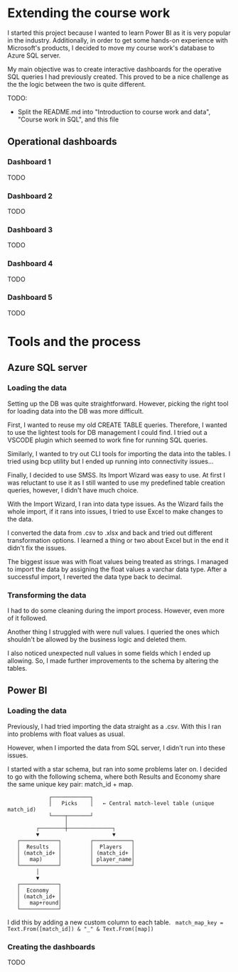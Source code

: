 # Extending the course work
I started this project because I wanted to learn Power BI as it is very popular in the industry. Additionally, in order to get some hands-on experience with Microsoft's products, I decided to move my course work's database to Azure SQL server.

My main objective was to create interactive dashboards for the operative SQL queries I had previously created. This proved to be a nice challenge as the the logic between the two is quite different.

TODO:
- Split the README.md into "Introduction to course work and data", "Course work in SQL", and this file

## Operational dashboards

### Dashboard 1 

TODO

### Dashboard 2

TODO

### Dashboard 3 

TODO

### Dashboard 4 

TODO

### Dashboard 5 

TODO

# Tools and the process

## Azure SQL server
### Loading the data
Setting up the DB was quite straightforward. However, picking the right tool for loading data into the DB was more difficult. 

First, I wanted to reuse my old CREATE TABLE queries. Therefore, I wanted to use the lightest tools for DB management I could find. I tried out a VSCODE plugin which seemed to work fine for running SQL queries.

Similarly, I wanted to try out CLI tools for importing the data into the tables. I tried using bcp utility but I ended up running into connectivity issues... 

Finally, I decided to use SMSS. Its Import Wizard was easy to use. At first I was reluctant to use it as I still wanted to use my predefined table creation queries, however, I didn't have much choice. 

With the Import Wizard, I ran into data type issues. As the Wizard fails the whole import, if it rans into issues, I tried to use Excel to make changes to the data.

I converted the data from .csv to .xlsx and back and tried out different transformation options. I learned a thing or two about Excel but in the end it didn't fix the issues.

The biggest issue was with float values being treated as strings. I managed to import the data by assigning the float values a varchar data type. After a successful import, I reverted the data type back to decimal. 

### Transforming the data

I had to do some cleaning during the import process. However, even more of it followed.

Another thing I struggled with were null values. I queried the ones which shouldn't be allowed by the business logic and deleted them.

I also noticed unexpected null values in some fields which I ended up allowing. So, I made further improvements to the schema by altering the tables.

## Power BI
### Loading the data

Previously, I had tried importing the data straight as a .csv. With this I ran into problems with float values as usual. 

However, when I imported the data from SQL server, I didn't run into these issues. 

I started with a star schema, but ran into some problems later on. I decided to go with the following schema, where both Results and Economy share the same unique key pair: match_id + map. 

```
             ┌────────────┐
             │   Picks    │   ← Central match-level table (unique match_id)
             └────┬───────┘
                  │
         ┌────────┼──────────────┐
         ▼                       ▼
   ┌────────────┐         ┌────────────┐
   │  Results   │         │  Players   │
   │ (match_id+ │         │ (match_id+ │
   │   map)     │         │ player_name│
   └────────────┘         └────────────┘
         │
         ▼
   ┌────────────┐
   │  Economy   │
   │ (match_id+ │
   │   map+round│
   └────────────┘

```
I did this by adding a new custom column to each table. ```
match_map_key = Text.From([match_id]) & "_" & Text.From([map])```

### Creating the dashboards

TODO
